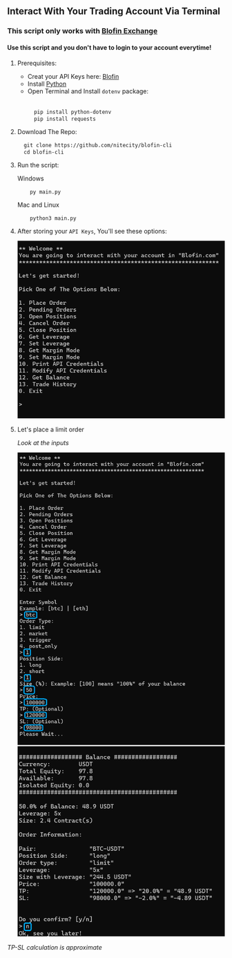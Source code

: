## Interact With Your Trading Account Via Terminal

### This script only works with [Blofin Exchange](https://blofin.com)
#### Use this script and you don't have to login to your account everytime!

1. Prerequisites:
    - Creat your API Keys here: [Blofin](https://blofin.com/account/apis)
    - Install [Python](https://www.python.org/downloads/)
    - Open Terminal and Install ``dotenv`` package:<br><br>
        ```
          pip install python-dotenv
          pip install requests
        ```
2. Download The Repo:

    ```
      git clone https://github.com/nitecity/blofin-cli
      cd blofin-cli
    ```

3. Run the script:
    <p>Windows</p>

   ```
       py main.py
   ```
   <p>Mac and Linux</p>

   ```
       python3 main.py
   ```

4. After storing your ``API Keys``, You'll see these options:

    <img width="689" alt="examp1" src="./imgs/1.png" />

5. Let's place a limit order
    <p><i>Look at the inputs</i></p>
    <img width="562" alt="examp2" src="./imgs/2.png" />
    <img width="562" alt="examp3" src="./imgs/3.png" />

<p><i>TP-SL calculation is approximate</i></p>
